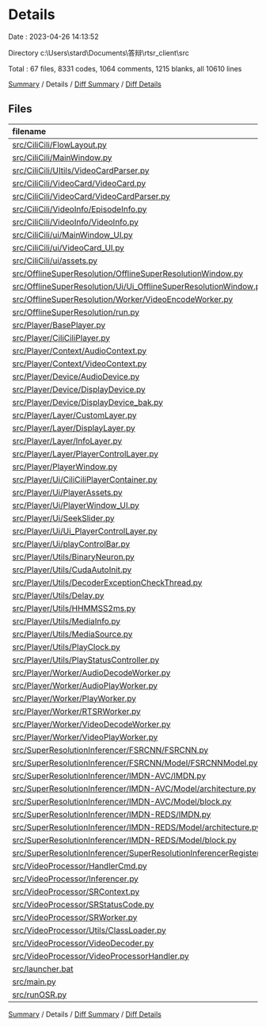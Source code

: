 # Details

Date : 2023-04-26 14:13:52

Directory c:\\Users\\stard\\Documents\\答辩\\rtsr_client\\src

Total : 67 files,  8331 codes, 1064 comments, 1215 blanks, all 10610 lines

[Summary](results.md) / Details / [Diff Summary](diff.md) / [Diff Details](diff-details.md)

## Files
| filename | language | code | comment | blank | total |
| :--- | :--- | ---: | ---: | ---: | ---: |
| [src/CiliCili/FlowLayout.py](/src/CiliCili/FlowLayout.py) | Python | 130 | 18 | 29 | 177 |
| [src/CiliCili/MainWindow.py](/src/CiliCili/MainWindow.py) | Python | 285 | 28 | 54 | 367 |
| [src/CiliCili/UItils/VideoCardParser.py](/src/CiliCili/UItils/VideoCardParser.py) | Python | 3 | 0 | 4 | 7 |
| [src/CiliCili/VideoCard/VideoCard.py](/src/CiliCili/VideoCard/VideoCard.py) | Python | 59 | 37 | 17 | 113 |
| [src/CiliCili/VideoCard/VideoCardParser.py](/src/CiliCili/VideoCard/VideoCardParser.py) | Python | 86 | 55 | 17 | 158 |
| [src/CiliCili/VideoInfo/EpisodeInfo.py](/src/CiliCili/VideoInfo/EpisodeInfo.py) | Python | 107 | 28 | 20 | 155 |
| [src/CiliCili/VideoInfo/VideoInfo.py](/src/CiliCili/VideoInfo/VideoInfo.py) | Python | 109 | 28 | 19 | 156 |
| [src/CiliCili/ui/MainWindow_UI.py](/src/CiliCili/ui/MainWindow_UI.py) | Python | 498 | 7 | 8 | 513 |
| [src/CiliCili/ui/VideoCard_UI.py](/src/CiliCili/ui/VideoCard_UI.py) | Python | 109 | 8 | 8 | 125 |
| [src/CiliCili/ui/assets.py](/src/CiliCili/ui/assets.py) | Python | 636 | 6 | 11 | 653 |
| [src/OfflineSuperResolution/OfflineSuperResolutionWindow.py](/src/OfflineSuperResolution/OfflineSuperResolutionWindow.py) | Python | 164 | 10 | 28 | 202 |
| [src/OfflineSuperResolution/Ui/Ui_OfflineSuperResolutionWindow.py](/src/OfflineSuperResolution/Ui/Ui_OfflineSuperResolutionWindow.py) | Python | 184 | 7 | 8 | 199 |
| [src/OfflineSuperResolution/Worker/VideoEncodeWorker.py](/src/OfflineSuperResolution/Worker/VideoEncodeWorker.py) | Python | 118 | 9 | 20 | 147 |
| [src/OfflineSuperResolution/run.py](/src/OfflineSuperResolution/run.py) | Python | 36 | 3 | 9 | 48 |
| [src/Player/BasePlayer.py](/src/Player/BasePlayer.py) | Python | 83 | 24 | 28 | 135 |
| [src/Player/CiliCiliPlayer.py](/src/Player/CiliCiliPlayer.py) | Python | 102 | 30 | 31 | 163 |
| [src/Player/Context/AudioContext.py](/src/Player/Context/AudioContext.py) | Python | 67 | 2 | 5 | 74 |
| [src/Player/Context/VideoContext.py](/src/Player/Context/VideoContext.py) | Python | 85 | 1 | 13 | 99 |
| [src/Player/Device/AudioDevice.py](/src/Player/Device/AudioDevice.py) | Python | 14 | 21 | 12 | 47 |
| [src/Player/Device/DisplayDevice.py](/src/Player/Device/DisplayDevice.py) | Python | 200 | 94 | 37 | 331 |
| [src/Player/Device/DisplayDevice_bak.py](/src/Player/Device/DisplayDevice_bak.py) | Python | 271 | 208 | 84 | 563 |
| [src/Player/Layer/CustomLayer.py](/src/Player/Layer/CustomLayer.py) | Python | 0 | 0 | 1 | 1 |
| [src/Player/Layer/DisplayLayer.py](/src/Player/Layer/DisplayLayer.py) | Python | 56 | 18 | 16 | 90 |
| [src/Player/Layer/InfoLayer.py](/src/Player/Layer/InfoLayer.py) | Python | 0 | 0 | 1 | 1 |
| [src/Player/Layer/PlayerControlLayer.py](/src/Player/Layer/PlayerControlLayer.py) | Python | 129 | 18 | 39 | 186 |
| [src/Player/PlayerWindow.py](/src/Player/PlayerWindow.py) | Python | 260 | 33 | 52 | 345 |
| [src/Player/Ui/CiliCiliPlayerContainer.py](/src/Player/Ui/CiliCiliPlayerContainer.py) | Python | 19 | 7 | 7 | 33 |
| [src/Player/Ui/PlayerAssets.py](/src/Player/Ui/PlayerAssets.py) | Python | 703 | 6 | 11 | 720 |
| [src/Player/Ui/PlayerWindow_UI.py](/src/Player/Ui/PlayerWindow_UI.py) | Python | 514 | 7 | 7 | 528 |
| [src/Player/Ui/SeekSlider.py](/src/Player/Ui/SeekSlider.py) | Python | 82 | 12 | 11 | 105 |
| [src/Player/Ui/Ui_PlayerControlLayer.py](/src/Player/Ui/Ui_PlayerControlLayer.py) | Python | 334 | 7 | 8 | 349 |
| [src/Player/Ui/playControlBar.py](/src/Player/Ui/playControlBar.py) | Python | 338 | 7 | 11 | 356 |
| [src/Player/Utils/BinaryNeuron.py](/src/Player/Utils/BinaryNeuron.py) | Python | 36 | 0 | 8 | 44 |
| [src/Player/Utils/CudaAutoInit.py](/src/Player/Utils/CudaAutoInit.py) | Python | 9 | 0 | 3 | 12 |
| [src/Player/Utils/DecoderExceptionCheckThread.py](/src/Player/Utils/DecoderExceptionCheckThread.py) | Python | 24 | 2 | 3 | 29 |
| [src/Player/Utils/Delay.py](/src/Player/Utils/Delay.py) | Python | 25 | 9 | 9 | 43 |
| [src/Player/Utils/HHMMSS2ms.py](/src/Player/Utils/HHMMSS2ms.py) | Python | 9 | 0 | 2 | 11 |
| [src/Player/Utils/MediaInfo.py](/src/Player/Utils/MediaInfo.py) | Python | 16 | 0 | 5 | 21 |
| [src/Player/Utils/MediaSource.py](/src/Player/Utils/MediaSource.py) | Python | 63 | 10 | 18 | 91 |
| [src/Player/Utils/PlayClock.py](/src/Player/Utils/PlayClock.py) | Python | 17 | 0 | 3 | 20 |
| [src/Player/Utils/PlayStatusController.py](/src/Player/Utils/PlayStatusController.py) | Python | 107 | 18 | 25 | 150 |
| [src/Player/Worker/AudioDecodeWorker.py](/src/Player/Worker/AudioDecodeWorker.py) | Python | 196 | 26 | 30 | 252 |
| [src/Player/Worker/AudioPlayWorker.py](/src/Player/Worker/AudioPlayWorker.py) | Python | 97 | 12 | 25 | 134 |
| [src/Player/Worker/PlayWorker.py](/src/Player/Worker/PlayWorker.py) | Python | 418 | 70 | 89 | 577 |
| [src/Player/Worker/RTSRWorker.py](/src/Player/Worker/RTSRWorker.py) | Python | 44 | 0 | 12 | 56 |
| [src/Player/Worker/VideoDecodeWorker.py](/src/Player/Worker/VideoDecodeWorker.py) | Python | 96 | 10 | 18 | 124 |
| [src/Player/Worker/VideoPlayWorker.py](/src/Player/Worker/VideoPlayWorker.py) | Python | 179 | 29 | 37 | 245 |
| [src/SuperResolutionInferencer/FSRCNN/FSRCNN.py](/src/SuperResolutionInferencer/FSRCNN/FSRCNN.py) | Python | 35 | 12 | 12 | 59 |
| [src/SuperResolutionInferencer/FSRCNN/Model/FSRCNNModel.py](/src/SuperResolutionInferencer/FSRCNN/Model/FSRCNNModel.py) | Python | 33 | 0 | 5 | 38 |
| [src/SuperResolutionInferencer/IMDN-AVC/IMDN.py](/src/SuperResolutionInferencer/IMDN-AVC/IMDN.py) | Python | 39 | 15 | 11 | 65 |
| [src/SuperResolutionInferencer/IMDN-AVC/Model/architecture.py](/src/SuperResolutionInferencer/IMDN-AVC/Model/architecture.py) | Python | 110 | 4 | 39 | 153 |
| [src/SuperResolutionInferencer/IMDN-AVC/Model/block.py](/src/SuperResolutionInferencer/IMDN-AVC/Model/block.py) | Python | 173 | 1 | 34 | 208 |
| [src/SuperResolutionInferencer/IMDN-REDS/IMDN.py](/src/SuperResolutionInferencer/IMDN-REDS/IMDN.py) | Python | 40 | 14 | 11 | 65 |
| [src/SuperResolutionInferencer/IMDN-REDS/Model/architecture.py](/src/SuperResolutionInferencer/IMDN-REDS/Model/architecture.py) | Python | 110 | 4 | 39 | 153 |
| [src/SuperResolutionInferencer/IMDN-REDS/Model/block.py](/src/SuperResolutionInferencer/IMDN-REDS/Model/block.py) | Python | 173 | 1 | 34 | 208 |
| [src/SuperResolutionInferencer/SuperResolutionInferencerRegister.json](/src/SuperResolutionInferencer/SuperResolutionInferencerRegister.json) | JSON | 15 | 0 | 0 | 15 |
| [src/VideoProcessor/HandlerCmd.py](/src/VideoProcessor/HandlerCmd.py) | Python | 11 | 0 | 6 | 17 |
| [src/VideoProcessor/Inferencer.py](/src/VideoProcessor/Inferencer.py) | Python | 5 | 8 | 3 | 16 |
| [src/VideoProcessor/SRContext.py](/src/VideoProcessor/SRContext.py) | Python | 11 | 0 | 4 | 15 |
| [src/VideoProcessor/SRStatusCode.py](/src/VideoProcessor/SRStatusCode.py) | Python | 15 | 0 | 5 | 20 |
| [src/VideoProcessor/SRWorker.py](/src/VideoProcessor/SRWorker.py) | Python | 36 | 3 | 7 | 46 |
| [src/VideoProcessor/Utils/ClassLoader.py](/src/VideoProcessor/Utils/ClassLoader.py) | Python | 4 | 1 | 1 | 6 |
| [src/VideoProcessor/VideoDecoder.py](/src/VideoProcessor/VideoDecoder.py) | Python | 187 | 21 | 22 | 230 |
| [src/VideoProcessor/VideoProcessorHandler.py](/src/VideoProcessor/VideoProcessorHandler.py) | Python | 105 | 30 | 29 | 164 |
| [src/launcher.bat](/src/launcher.bat) | Batch | 2 | 0 | 1 | 3 |
| [src/main.py](/src/main.py) | Python | 105 | 25 | 38 | 168 |
| [src/runOSR.py](/src/runOSR.py) | Python | 5 | 0 | 1 | 6 |

[Summary](results.md) / Details / [Diff Summary](diff.md) / [Diff Details](diff-details.md)